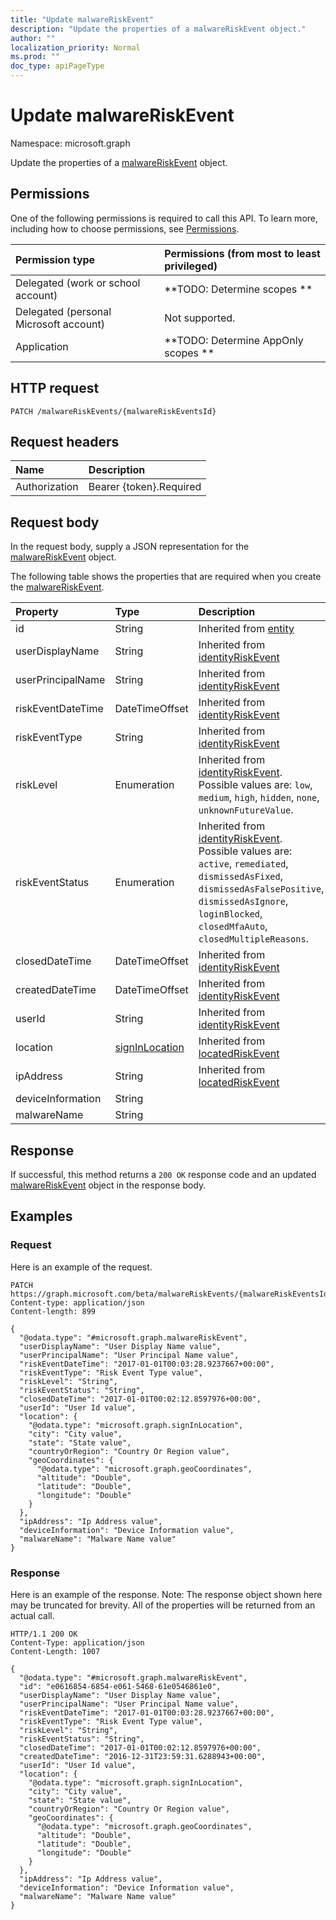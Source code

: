 ```yaml
---
title: "Update malwareRiskEvent"
description: "Update the properties of a malwareRiskEvent object."
author: ""
localization_priority: Normal
ms.prod: ""
doc_type: apiPageType
---
```


# Update malwareRiskEvent

Namespace: microsoft.graph

Update the properties of a [malwareRiskEvent](../resources/malwareriskevent.md) object.

## Permissions
One of the following permissions is required to call this API. To learn more, including how to choose permissions, see [Permissions](/concepts/permissions-reference.md).

|Permission type|Permissions (from most to least privileged)|
|:---|:---|
|Delegated (work or school account)|**TODO: Determine scopes **|
|Delegated (personal Microsoft account)|Not supported.|
|Application|**TODO: Determine AppOnly scopes **|

## HTTP request
<!-- {
  "blockType": "ignored"
}
-->
``` http
PATCH /malwareRiskEvents/{malwareRiskEventsId}
```

## Request headers
|Name|Description|
|:---|:---|
|Authorization|Bearer {token}.Required|

## Request body
In the request body, supply a JSON representation for the [malwareRiskEvent](../resources/malwareriskevent.md) object.

The following table shows the properties that are required when you create the [malwareRiskEvent](../resources/malwareriskevent.md).

|Property|Type|Description|
|:---|:---|:---|
|id|String| Inherited from [entity](../resources/entity.md)|
|userDisplayName|String| Inherited from [identityRiskEvent](../resources/identityriskevent.md)|
|userPrincipalName|String| Inherited from [identityRiskEvent](../resources/identityriskevent.md)|
|riskEventDateTime|DateTimeOffset| Inherited from [identityRiskEvent](../resources/identityriskevent.md)|
|riskEventType|String| Inherited from [identityRiskEvent](../resources/identityriskevent.md)|
|riskLevel|Enumeration| Inherited from [identityRiskEvent](../resources/identityriskevent.md). Possible values are: `low`, `medium`, `high`, `hidden`, `none`, `unknownFutureValue`.|
|riskEventStatus|Enumeration| Inherited from [identityRiskEvent](../resources/identityriskevent.md). Possible values are: `active`, `remediated`, `dismissedAsFixed`, `dismissedAsFalsePositive`, `dismissedAsIgnore`, `loginBlocked`, `closedMfaAuto`, `closedMultipleReasons`.|
|closedDateTime|DateTimeOffset| Inherited from [identityRiskEvent](../resources/identityriskevent.md)|
|createdDateTime|DateTimeOffset| Inherited from [identityRiskEvent](../resources/identityriskevent.md)|
|userId|String| Inherited from [identityRiskEvent](../resources/identityriskevent.md)|
|location|[signInLocation](../resources/signinlocation.md)| Inherited from [locatedRiskEvent](../resources/locatedriskevent.md)|
|ipAddress|String| Inherited from [locatedRiskEvent](../resources/locatedriskevent.md)|
|deviceInformation|String||
|malwareName|String||



## Response
If successful, this method returns a `200 OK` response code and an updated [malwareRiskEvent](../resources/malwareriskevent.md) object in the response body.

## Examples

### Request
Here is an example of the request.
<!-- {
  "blockType": "request",
  "name": "update_malwareriskevent"
}
-->
``` http
PATCH https://graph.microsoft.com/beta/malwareRiskEvents/{malwareRiskEventsId}
Content-type: application/json
Content-length: 899

{
  "@odata.type": "#microsoft.graph.malwareRiskEvent",
  "userDisplayName": "User Display Name value",
  "userPrincipalName": "User Principal Name value",
  "riskEventDateTime": "2017-01-01T00:03:28.9237667+00:00",
  "riskEventType": "Risk Event Type value",
  "riskLevel": "String",
  "riskEventStatus": "String",
  "closedDateTime": "2017-01-01T00:02:12.8597976+00:00",
  "userId": "User Id value",
  "location": {
    "@odata.type": "microsoft.graph.signInLocation",
    "city": "City value",
    "state": "State value",
    "countryOrRegion": "Country Or Region value",
    "geoCoordinates": {
      "@odata.type": "microsoft.graph.geoCoordinates",
      "altitude": "Double",
      "latitude": "Double",
      "longitude": "Double"
    }
  },
  "ipAddress": "Ip Address value",
  "deviceInformation": "Device Information value",
  "malwareName": "Malware Name value"
}
```

### Response
Here is an example of the response. Note: The response object shown here may be truncated for brevity. All of the properties will be returned from an actual call.
<!-- {
  "blockType": "response",
  "truncated": true
}
-->
``` http
HTTP/1.1 200 OK
Content-Type: application/json
Content-Length: 1007

{
  "@odata.type": "#microsoft.graph.malwareRiskEvent",
  "id": "e0616854-6854-e061-5468-61e0546861e0",
  "userDisplayName": "User Display Name value",
  "userPrincipalName": "User Principal Name value",
  "riskEventDateTime": "2017-01-01T00:03:28.9237667+00:00",
  "riskEventType": "Risk Event Type value",
  "riskLevel": "String",
  "riskEventStatus": "String",
  "closedDateTime": "2017-01-01T00:02:12.8597976+00:00",
  "createdDateTime": "2016-12-31T23:59:31.6288943+00:00",
  "userId": "User Id value",
  "location": {
    "@odata.type": "microsoft.graph.signInLocation",
    "city": "City value",
    "state": "State value",
    "countryOrRegion": "Country Or Region value",
    "geoCoordinates": {
      "@odata.type": "microsoft.graph.geoCoordinates",
      "altitude": "Double",
      "latitude": "Double",
      "longitude": "Double"
    }
  },
  "ipAddress": "Ip Address value",
  "deviceInformation": "Device Information value",
  "malwareName": "Malware Name value"
}
```

